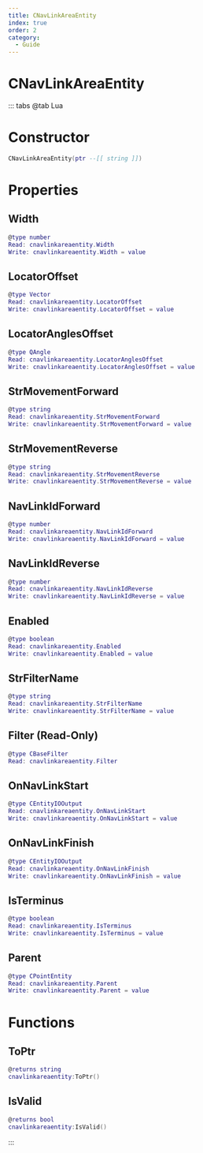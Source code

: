 ```yaml
---
title: CNavLinkAreaEntity
index: true
order: 2
category:
  - Guide
---
```


# CNavLinkAreaEntity

::: tabs
@tab Lua
# Constructor
```lua
CNavLinkAreaEntity(ptr --[[ string ]])
```
# Properties
## Width 
```lua
@type number
Read: cnavlinkareaentity.Width
Write: cnavlinkareaentity.Width = value
```
## LocatorOffset 
```lua
@type Vector
Read: cnavlinkareaentity.LocatorOffset
Write: cnavlinkareaentity.LocatorOffset = value
```
## LocatorAnglesOffset 
```lua
@type QAngle
Read: cnavlinkareaentity.LocatorAnglesOffset
Write: cnavlinkareaentity.LocatorAnglesOffset = value
```
## StrMovementForward 
```lua
@type string
Read: cnavlinkareaentity.StrMovementForward
Write: cnavlinkareaentity.StrMovementForward = value
```
## StrMovementReverse 
```lua
@type string
Read: cnavlinkareaentity.StrMovementReverse
Write: cnavlinkareaentity.StrMovementReverse = value
```
## NavLinkIdForward 
```lua
@type number
Read: cnavlinkareaentity.NavLinkIdForward
Write: cnavlinkareaentity.NavLinkIdForward = value
```
## NavLinkIdReverse 
```lua
@type number
Read: cnavlinkareaentity.NavLinkIdReverse
Write: cnavlinkareaentity.NavLinkIdReverse = value
```
## Enabled 
```lua
@type boolean
Read: cnavlinkareaentity.Enabled
Write: cnavlinkareaentity.Enabled = value
```
## StrFilterName 
```lua
@type string
Read: cnavlinkareaentity.StrFilterName
Write: cnavlinkareaentity.StrFilterName = value
```
## Filter (Read-Only)
```lua
@type CBaseFilter
Read: cnavlinkareaentity.Filter
```
## OnNavLinkStart 
```lua
@type CEntityIOOutput
Read: cnavlinkareaentity.OnNavLinkStart
Write: cnavlinkareaentity.OnNavLinkStart = value
```
## OnNavLinkFinish 
```lua
@type CEntityIOOutput
Read: cnavlinkareaentity.OnNavLinkFinish
Write: cnavlinkareaentity.OnNavLinkFinish = value
```
## IsTerminus 
```lua
@type boolean
Read: cnavlinkareaentity.IsTerminus
Write: cnavlinkareaentity.IsTerminus = value
```
## Parent 
```lua
@type CPointEntity
Read: cnavlinkareaentity.Parent
Write: cnavlinkareaentity.Parent = value
```
# Functions
## ToPtr
```lua
@returns string
cnavlinkareaentity:ToPtr()
```
## IsValid
```lua
@returns bool
cnavlinkareaentity:IsValid()
```

:::